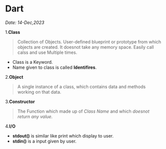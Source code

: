 # Dart
_Date: 14-Dec,2023_

1.**Class**
> Collection of Objects. 
> User-defined blueprint or prototype from which objects are created.
> It doesnot take any memory space.
> Easily call calss and use Multiple times.
- Class is a Keyword.
- Name given to class is called **Identifires**.


2.**Object**
> A single instance of a class, which contains data and methods working on that data. 

3.**Constructor**
> The Function which made up of _Class Name_ and which _doesnot return any value._

4.**I/O**
- **stdout()** is similar like print which display to user.
- **stdin()** is a input given by user.

